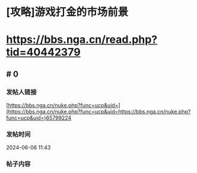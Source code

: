 # [攻略]游戏打金的市场前景
# https://bbs.nga.cn/read.php?tid=40442379

## \# 0
### 发帖人链接
[https://bbs.nga.cn/nuke.php?func=ucp&uid=](https://bbs.nga.cn/nuke.php?func=ucp&uid=https://bbs.nga.cn/nuke.php?func=ucp&uid=)65799224

### 发帖时间
2024-06-06 11:43

### 帖子内容


